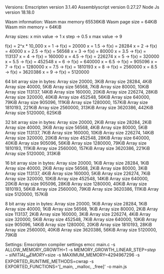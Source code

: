 Versions:
Emscripten version 3.1.40
Assemblyscript version 0.27.27
Node Js version 18.18.0

Wasm information:
Wasm max memory 65536KiB
Wasm page size = 64KiB 
Wasm min memory = 64KiB 

Array sizes:
x min value -> 1
x step -> 0.5 
x max value -> 9

f(x) = 2^x * 10_000
x = 1 -> f(x) = 20000
x = 1.5 -> f(x) = 28284
x = 2 -> f(x) = 40000
x = 2.5 -> f(x) = 56568
x = 3 -> f(x) = 80000
x = 3.5 -> f(x) = 113137
x = 4 -> f(x) = 160000
x = 4.5 -> f(x) = 226274
x = 5 -> f(x) = 320000
x = 5.5 -> f(x) = 452548
x = 6 -> f(x) = 640000
x = 6.5 -> f(x) = 905096
x = 7 -> f(x) = 1280000
x = 7.5 -> f(x) = 1810193
x = 8 -> f(x) = 2560000
x = 8.5 -> f(x) = 3620386
x = 9 -> f(x) = 5120000

64 bit array size in bytes:
Array size 20000, 3KiB
Array size 28284, 4KiB
Array size 40000, 5KiB
Array size 56568, 7KiB
Array size 80000, 10KiB
Array size 113137, 14KiB
Array size 160000, 20KiB
Array size 226274, 28KiB
Array size 320000, 40KiB
Array size 452548, 56KiB
Array size 640000, 79KiB
Array size 905096, 111KiB
Array size 1280000, 157KiB
Array size 1810193, 221KiB
Array size 2560000, 313KiB
Array size 3620386, 442KiB
Array size 5120000, 625KiB

32 bit array size in bytes:
Array size 20000, 2KiB
Array size 28284, 2KiB
Array size 40000, 3KiB
Array size 56568, 4KiB
Array size 80000, 5KiB
Array size 113137, 7KiB
Array size 160000, 10KiB
Array size 226274, 14KiB
Array size 320000, 20KiB
Array size 452548, 28KiB
Array size 640000, 40KiB
Array size 905096, 56KiB
Array size 1280000, 79KiB
Array size 1810193, 111KiB
Array size 2560000, 157KiB
Array size 3620386, 221KiB
Array size 5120000, 313KiB

16 bit array size in bytes:
Array size 20000, 1KiB
Array size 28284, 1KiB
Array size 40000, 2KiB
Array size 56568, 2KiB
Array size 80000, 3KiB
Array size 113137, 4KiB
Array size 160000, 5KiB
Array size 226274, 7KiB
Array size 320000, 10KiB
Array size 452548, 14KiB
Array size 640000, 20KiB
Array size 905096, 28KiB
Array size 1280000, 40KiB
Array size 1810193, 56KiB
Array size 2560000, 79KiB
Array size 3620386, 111KiB
Array size 5120000, 157KiB

8 bit array size in bytes:
Array size 20000, 1KiB
Array size 28284, 1KiB
Array size 40000, 1KiB
Array size 56568, 1KiB
Array size 80000, 2KiB
Array size 113137, 2KiB
Array size 160000, 3KiB
Array size 226274, 4KiB
Array size 320000, 5KiB
Array size 452548, 7KiB
Array size 640000, 10KiB
Array size 905096, 14KiB
Array size 1280000, 20KiB
Array size 1810193, 28KiB
Array size 2560000, 40KiB
Array size 3620386, 56KiB
Array size 5120000, 79KiB

Settings:
Emscripten compiler settings
emcc main.c -s ALLOW_MEMORY_GROWTH=1 -s MEMORY_GROWTH_LINEAR_STEP=$step -s INITIAL_MEMORY=$size -s MAXIMUM_MEMORY=4294967296 -s EXPORTED_RUNTIME_METHODS=cwrap -s EXPORTED_FUNCTIONS='[_main, _malloc, _free]' -o main.js 